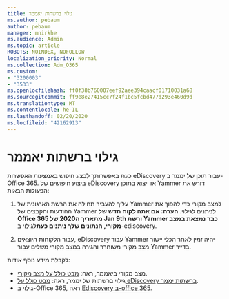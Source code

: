 ```yaml
---
title: גילוי ברשתות יאממר
ms.author: pebaum
author: pebaum
manager: mnirkhe
ms.audience: Admin
ms.topic: article
ROBOTS: NOINDEX, NOFOLLOW
localization_priority: Normal
ms.collection: Adm_O365
ms.custom:
- "3200003"
- "3533"
ms.openlocfilehash: ff0f38b760007eef92aee394caacf01710031a68
ms.sourcegitcommit: ff9e8e27415cc7f24f1bc5fcbd477d293e460d9d
ms.translationtype: MT
ms.contentlocale: he-IL
ms.lasthandoff: 02/20/2020
ms.locfileid: "42162913"
---
```

# <a name="ediscovery-in-yammer-networks"></a>גילוי ברשתות יאממר

כעת באפשרותך לבצע חיפוש באמצעות האפשרות eDiscovery עבור תוכן של יממר ב-Office 365.  ביצוע חיפושים של eDiscovery או ייצוא בתוכן Yammer דורש את הפעולות הבאות:

1. עליך להעביר תחילה את הרשת הארגונית של Yammer למצב מקורי כדי להפוך את ההודעות והקבצים של Yammer לניתנים לגילוי. **הערה: אם אתה לקוח חדש של Office 365 מתאריך ה2020 של Jan 9th ורשת Yammer כבר נמצאת במצב מקורי, הנתונים שלך ניתנים כעת**לגילוי ב-ediscovery.

2. עבור הלקוחות היוצאים, eDiscovery עבור Yammer יהיה זמין לאחר הכלי יישור מצב מקורי משוחרר והגירה במצב מקורי משלים עבור Yammer בדייר.

לקבלת מידע נוסף אודות:

- מצב מקורי ביאממר, ראה: [מבט כולל על מצב מקורי](https://docs.microsoft.com/yammer/configure-your-yammer-network/overview-native-mode).
- גילוי ברשתות של יממר, ראה: [מבט כולל על eDiscovery ברשתות יממר](https://docs.microsoft.com/en-us/yammer/manage-security-and-compliance/overview-of-ediscovery).
- גילוי ב-Office 365, ראה [Ediscovery ב-office 365](https://docs.microsoft.com/en-us/microsoft-365/compliance/ediscovery).
